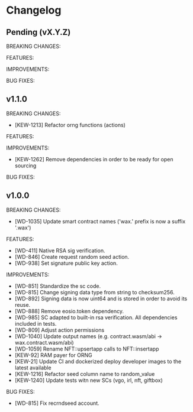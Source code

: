 # Changelog

## Pending (vX.Y.Z)

BREAKING CHANGES:

FEATURES:

IMPROVEMENTS:

BUG FIXES:

## v1.1.0

BREAKING CHANGES:
- [KEW-1213] Refactor orng functions (actions)

FEATURES:

IMPROVEMENTS:
- [KEW-1262] Remove dependencies in order to be ready for open sourcing

BUG FIXES:

## v1.0.0

BREAKING CHANGES:
- [WD-1035] Update smart contract names ('wax.' prefix is now a suffix '.wax')

FEATURES:
- [WD-411] Native RSA sig verification.
- [WD-846] Create request random seed action.
- [WD-938] Set signature public key action.

IMPROVEMENTS:
- [WD-851] Standardize the sc code.
- [WD-815] Change signing data type from string to checksum256.
- [WD-892] Signing data is now uint64 and is stored in order to avoid its reuse.
- [WD-888] Remove eosio.token dependency.
- [WD-985] SC adapted to built-in rsa verification. All dependencies included in tests. 
- [WD-809] Adjust action permissions
- [WD-1040] Update output names (e.g. contract.wasm/abi -> wax.contract.wasm/abi)
- [WD-1059] Rename NFT::upsertapp calls to NFT::insertapp
- [KEW-92] RAM payer for ORNG
- [KEW-21] Update CI and dockerized deploy developer images to the latest available
- [KEW-1216] Refactor seed column name to random_value
- [KEW-1240] Update tests witn new SCs (vgo, irl, nft, giftbox)

BUG FIXES:
- [WD-815] Fix recrndseed account.
